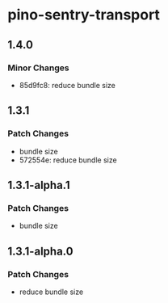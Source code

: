 # pino-sentry-transport

## 1.4.0

### Minor Changes

- 85d9fc8: reduce bundle size

## 1.3.1

### Patch Changes

- bundle size
- 572554e: reduce bundle size

## 1.3.1-alpha.1

### Patch Changes

- bundle size

## 1.3.1-alpha.0

### Patch Changes

- reduce bundle size

